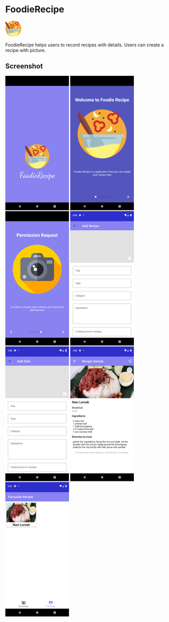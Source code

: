 # FoodieRecipe
<img src="app/src/main/res/drawable/cooking.png" 
  alt="Main Page" width ="50" height = "50" />


FoodieRecipe helps users to record recipes with details. Users can create a recipe with picture.

## Screenshot
<img src="app/src/main/res/drawable-v24/scene1.png" 
  alt="Splash" width="200"/>
<img src="app/src/main/res/drawable-v24/scene2.png"
  alt="Onboarding" width="200"/>
<img src="app/src/main/res/drawable-v24/scene3.png"
  alt="Permission" width="200"/>
<img src="app/src/main/res/drawable-v24/scene4.png"
  alt="Home" width="200"/>
<img src="app/src/main/res/drawable-v24/scene5.png"
  alt="Add recipe" width="200"/>
<img src="app/src/main/res/drawable-v24/scene6.png"
  alt="Recipe details" width="200"/>
<img src="app/src/main/res/drawable-v24/scene7.png"
  alt="Favourite" width="200"/>




